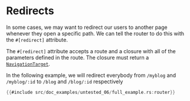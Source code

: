 # Redirects

In some cases, we may want to redirect our users to another page whenever they
open a specific path. We can tell the router to do this with the `#[redirect]`
attribute.

The `#[redirect]` attribute accepts a route and a closure with all of the parameters defined in the route. The closure must return a [`NavigationTarget`].

In the following example, we will redirect everybody from `/myblog` and `/myblog/:id` to `/blog` and `/blog/:id` respectively

```rust
{{#include src/doc_examples/untested_06/full_example.rs:router}}
```

[`NavigationTarget`]: https://docs.rs/dioxus-router/latest/dioxus_router/navigation/enum.NavigationTarget.html